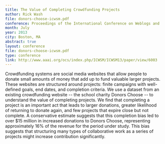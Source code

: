 ```yaml
---
title: The Value of Completing Crowdfunding Projects
author: Rick Wash
file: donors-choose-icwsm.pdf
conference: Proceedings of the International Conference on Weblogs and Social Media (ICWSM)
month: July
year: 2013
city: Boston, MA
abstract: true
layout: conference
file: donors-choose-icwsm.pdf
type: conference
link: http://www.aaai.org/ocs/index.php/ICWSM/ICWSM13/paper/view/6003
---
```


Crowdfunding systems are social media websites that allow people to donate small amounts of money that add up to fund
valuable larger projects. These websites are structured around projects: finite campaigns with well-defined goals, end
dates, and completion criteria. We use a dataset from an existing crowdfunding website -- the school charity Donors
Choose -- to understand the value of completing projects. We find that completing a project is an important act that
leads to larger donations, greater likelihood of returning to donate again, and few projects that expire close but not
complete. A conservative estimate suggests that this completion bias led to over $15 million in increased donations to
Donors Choose, representing approximately 16% of the revenue for the period under study. This bias suggests that
structuring many types of collaborative work as a series of projects might increase contribution significantly.
